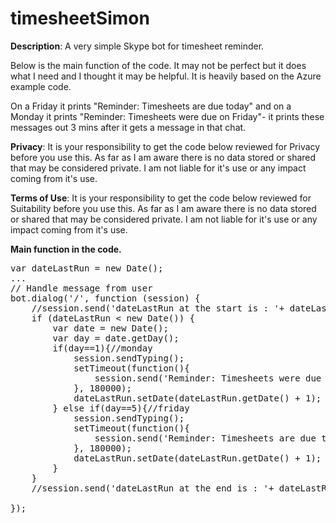 # timesheetSimon
<b>Description</b>:
A very simple Skype bot for timesheet reminder.

Below is the main function of the code. It may not be perfect but it does what I need and I thought it may be helpful. It is heavily based on the Azure example code.

On a Friday it prints "Reminder: Timesheets are due today" and on a Monday it prints "Reminder: Timesheets were due on Friday"- it prints these messages out 3 mins after it gets a message in that chat.

<b>Privacy</b>: It is your responsibility to get the code below reviewed for Privacy before you use this. As far as I am aware there is no data stored or shared that may be considered private. I am not liable for it's use or any impact coming from it's use.


<b>Terms of Use</b>: It is your responsibility to get the code below reviewed for Suitability before you use this. As far as I am aware there is no data stored or shared that may be considered private. I am not liable for it's use or any impact coming from it's use.


<b>Main function in the code.</b>
<pre>
var dateLastRun = new Date();
...
// Handle message from user
bot.dialog('/', function (session) {
    //session.send('dateLastRun at the start is : '+ dateLastRun);
    if (dateLastRun < new Date()) {
        var date = new Date();
        var day = date.getDay();
        if(day==1){//monday
            session.sendTyping();
            setTimeout(function(){ 
                session.send('Reminder: Timesheets were due on Friday');
            }, 180000);
            dateLastRun.setDate(dateLastRun.getDate() + 1);
        } else if(day==5){//friday
            session.sendTyping();
            setTimeout(function(){ 
                session.send('Reminder: Timesheets are due today');
            }, 180000);
            dateLastRun.setDate(dateLastRun.getDate() + 1);
        }
    }
    //session.send('dateLastRun at the end is : '+ dateLastRun);
             
});
</pre>
